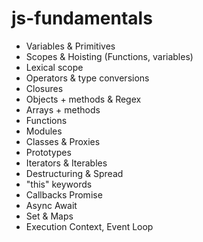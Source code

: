 # js-fundamentals

- Variables & Primitives
- Scopes & Hoisting (Functions, variables)
- Lexical scope
- Operators & type conversions
- Closures
- Objects + methods & Regex
- Arrays + methods
- Functions
- Modules
- Classes & Proxies
- Prototypes
- Iterators & Iterables
- Destructuring & Spread
- "this" keywords
- Callbacks Promise
- Async Await
- Set & Maps
- Execution Context, Event Loop
